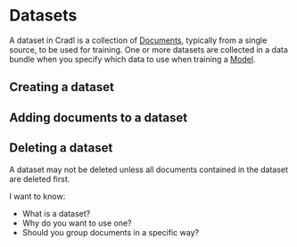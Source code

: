 # Datasets

A dataset in Cradl is a collection of [Documents](documents.md), typically from a single source, to be used for training. One or more datasets are collected in a data bundle when you specify which data to use when training a [Model](models.md).

## Creating a dataset



## Adding documents to a dataset

## Deleting a dataset

A dataset may not be deleted unless all documents contained in the dataset are deleted first.



I want to know:

* What is a dataset?
* Why do you want to use one?
* Should you group documents in a specific way?

